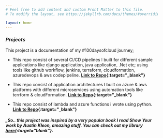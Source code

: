 ```yaml
---
# Feel free to add content and custom Front Matter to this file.
# To modify the layout, see https://jekyllrb.com/docs/themes/#overriding-theme-defaults

layout: home
---
```



### _Projects_
This project is a documentation of my #100daysofcloud journey;

* This repo consist of several CI/CD pipelines I built for different sample applications like django application, java application, .Net etc; using tools like github workflow, jenkins, terraform, cloudformation, azuredevops & aws codepipeline. 
**[Link to Repo](https://github.com/goekezie/theCommitted){:target="_blank"}**

* This repo consist of application architectures I built on azure & aws platforms with different microservices using automation tools like terrform & cloudFormation.
**[Link to Repo](https://github.com/goekezie/CloudArchitecture){:target="_blank"}**

* This repo consist of lambda and azure functions i wrote using python.
**[Link to Repo](https://github.com/goekezie/azfunctionslambda.git){:target="_blank"}**




##### _So.. this project was inspired by a very popular book I read **Show Your work** by **Austin Kleon**, amazing stuff. You can check out my library [here](https://drive.google.com/drive/folders/11VaGywrocBCWn3j5GuYqkMjLkG1dLqWm?usp=sharing){:target="_blank"}_.



